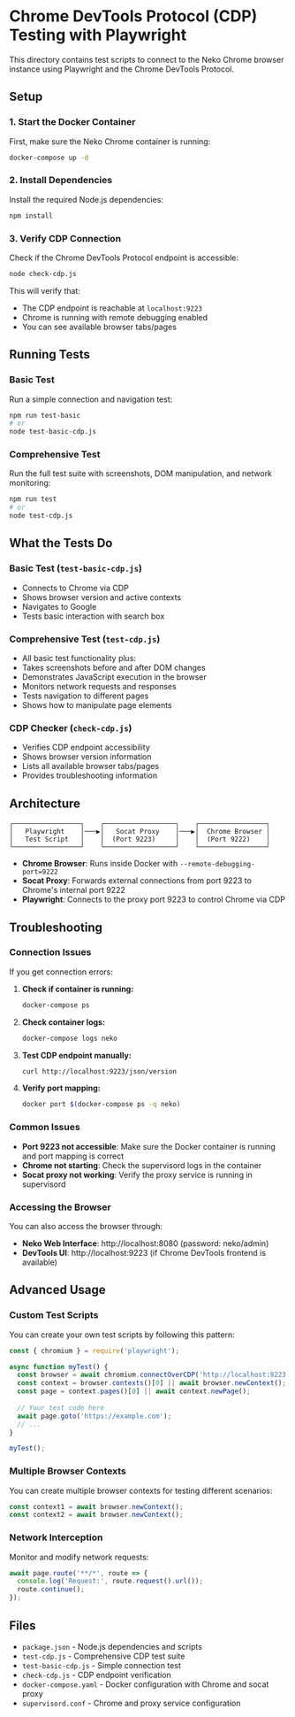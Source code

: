 # Chrome DevTools Protocol (CDP) Testing with Playwright

This directory contains test scripts to connect to the Neko Chrome browser instance using Playwright and the Chrome DevTools Protocol.

## Setup

### 1. Start the Docker Container

First, make sure the Neko Chrome container is running:

```bash
docker-compose up -d
```

### 2. Install Dependencies

Install the required Node.js dependencies:

```bash
npm install
```

### 3. Verify CDP Connection

Check if the Chrome DevTools Protocol endpoint is accessible:

```bash
node check-cdp.js
```

This will verify that:
- The CDP endpoint is reachable at `localhost:9223`
- Chrome is running with remote debugging enabled
- You can see available browser tabs/pages

## Running Tests

### Basic Test

Run a simple connection and navigation test:

```bash
npm run test-basic
# or
node test-basic-cdp.js
```

### Comprehensive Test

Run the full test suite with screenshots, DOM manipulation, and network monitoring:

```bash
npm run test
# or
node test-cdp.js
```

## What the Tests Do

### Basic Test (`test-basic-cdp.js`)
- Connects to Chrome via CDP
- Shows browser version and active contexts
- Navigates to Google
- Tests basic interaction with search box

### Comprehensive Test (`test-cdp.js`)
- All basic test functionality plus:
- Takes screenshots before and after DOM changes
- Demonstrates JavaScript execution in the browser
- Monitors network requests and responses
- Tests navigation to different pages
- Shows how to manipulate page elements

### CDP Checker (`check-cdp.js`)
- Verifies CDP endpoint accessibility
- Shows browser version information
- Lists all available browser tabs/pages
- Provides troubleshooting information

## Architecture

```
┌─────────────────┐    ┌──────────────────┐    ┌─────────────────┐
│   Playwright    │───▶│   Socat Proxy    │───▶│  Chrome Browser │
│   Test Script   │    │  (Port 9223)     │    │  (Port 9222)    │
└─────────────────┘    └──────────────────┘    └─────────────────┘
```

- **Chrome Browser**: Runs inside Docker with `--remote-debugging-port=9222`
- **Socat Proxy**: Forwards external connections from port 9223 to Chrome's internal port 9222
- **Playwright**: Connects to the proxy port 9223 to control Chrome via CDP

## Troubleshooting

### Connection Issues

If you get connection errors:

1. **Check if container is running:**
   ```bash
   docker-compose ps
   ```

2. **Check container logs:**
   ```bash
   docker-compose logs neko
   ```

3. **Test CDP endpoint manually:**
   ```bash
   curl http://localhost:9223/json/version
   ```

4. **Verify port mapping:**
   ```bash
   docker port $(docker-compose ps -q neko)
   ```

### Common Issues

- **Port 9223 not accessible**: Make sure the Docker container is running and port mapping is correct
- **Chrome not starting**: Check the supervisord logs in the container
- **Socat proxy not working**: Verify the proxy service is running in supervisord

### Accessing the Browser

You can also access the browser through:
- **Neko Web Interface**: http://localhost:8080 (password: neko/admin)
- **DevTools UI**: http://localhost:9223 (if Chrome DevTools frontend is available)

## Advanced Usage

### Custom Test Scripts

You can create your own test scripts by following this pattern:

```javascript
const { chromium } = require('playwright');

async function myTest() {
  const browser = await chromium.connectOverCDP('http://localhost:9223');
  const context = browser.contexts()[0] || await browser.newContext();
  const page = context.pages()[0] || await context.newPage();
  
  // Your test code here
  await page.goto('https://example.com');
  // ...
}

myTest();
```

### Multiple Browser Contexts

You can create multiple browser contexts for testing different scenarios:

```javascript
const context1 = await browser.newContext();
const context2 = await browser.newContext();
```

### Network Interception

Monitor and modify network requests:

```javascript
await page.route('**/*', route => {
  console.log('Request:', route.request().url());
  route.continue();
});
```

## Files

- `package.json` - Node.js dependencies and scripts
- `test-cdp.js` - Comprehensive CDP test suite
- `test-basic-cdp.js` - Simple connection test
- `check-cdp.js` - CDP endpoint verification
- `docker-compose.yaml` - Docker configuration with Chrome and socat proxy
- `supervisord.conf` - Chrome and proxy service configuration
